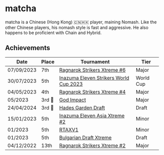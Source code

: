 # matcha

matcha is a Chinese (Hong Kong) :cn::hong_kong: player, maining Nomash.
Like the other Chinese players, his nomash style is fast and aggressive.
He also happens to be proficient with Chain and Hybrid.

## Achievements

|Date|Place|Tournament|Tier|
|-|-|-|-|
| 07/09/2023 | 7th | [Ragnarok Strikers Xtreme #6](../../tournaments/ragna/ragnax6.md) | Major |
| 30/07/2023 | 5th | [Inazuma Eleven Strikers World Cup 2023](../../tournaments/worldcup23.md) | World Cup |
| 04/05/2023 | 4th | [Ragnarok Strikers Xtreme #4](../../tournaments/ragna/ragnax4.md) | Major |
| 05/2023 |3rd :3rd_place_medal: | [God Impact](../../tournaments/misc/godimpact.md) | Major |
| 24/04/2024 |3rd :3rd_place_medal: | [Hades Garden Draft](../../tournaments/draft/hgdraft.md) | Draft |
| 15/01/2023 | 5th | [Inazuma Eleven Asia Xtreme #2](../../tournaments/misc/asiax2.md) | Minor |
| 01/2023 | 5th | [RTAXV1](../../tournaments/rtaxv/rtaxv1.md) | Minor |
| 01/2023 | 5th | [Bulgarian Draft Xtreme](../../tournaments/draft/bgdraftx.md) | Draft |
| 04/12/2022 | 13th | [Ragnarok Strikers Xtreme #2](../../tournaments/ragna/ragnax2.md) | Major |
